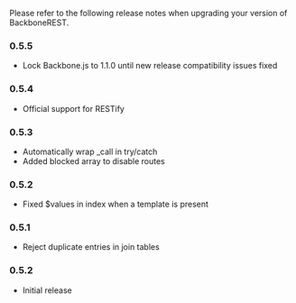 Please refer to the following release notes when upgrading your version of BackboneREST.

### 0.5.5
* Lock Backbone.js to 1.1.0 until new release compatibility issues fixed

### 0.5.4
* Official support for RESTify

### 0.5.3
* Automatically wrap _call in try/catch
* Added blocked array to disable routes

### 0.5.2
* Fixed $values in index when a template is present

### 0.5.1
* Reject duplicate entries in join tables

### 0.5.2
* Initial release
